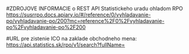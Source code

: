 #ZDROJOVE INFORMACIE o REST API Statistickeho uradu ohladom RPO
https://susrrpo.docs.apiary.io/#/reference/0/vyhladavanie-po/vyhladavanie-po/200?mc=reference%2F0%2Fvyhladavanie-po%2Fvyhladavanie-po%2F200


#URL pre zistenie ICO na zaklade obchodneho mena:
https://api.statistics.sk/rpo/v1/search?fullName=<OBCHODNE-MENO-FIRMY>

